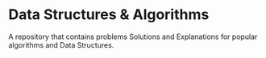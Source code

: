 # Data Structures & Algorithms

A repository that contains problems Solutions and Explanations for popular algorithms and Data Structures.


